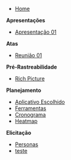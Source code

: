 - [Home](README.md)

**Apresentações**

- [Apresentação 01](apresentacoes/apresentacao_01.md)

**Atas**

- [Reunião 01](atas/reuniao_01.md)

**Pré-Rastreabilidade**

- [Rich Picture](pre-rastreabilidade/RichPicture.md)

**Planejamento**

- [Aplicativo Escolhido](planejamento/app_escolhido.md)
- [Ferramentas](planejamento/ferramentas.md)
- [Cronograma](planejamento/cronograma.md)
- [Heatmap](planejamento/heatmap.md)

**Elicitação**

- [Personas](/Elicitação/Personas.md)
- [teste](/Elicitação/teste.md)